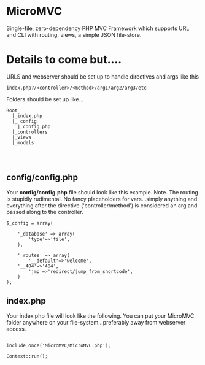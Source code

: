 # MicroMVC
Single-file, zero-dependency PHP MVC Framework which supports URL and CLI with routing, views, a simple JSON file-store.

# Details to come but....

URLS and webserver should be set up to handle directives and args like this 

```
index.php?/<controller>/<method>/arg1/arg2/arg3/etc
```

Folders should be set up like...
```
Root
  |_index.php
  |_ config
    |_config.php
  |_controllers
  |_views
  |_models
  
  


```
## config/config.php  

Your **config/config.php** file should look like this example. Note. The routing is stupidly rudimental. No fancy placeholders for vars...simply anything and everything after the directive ('controller/method') is considered an arg and passed along to the controller.  
```
$_config = array(
	
	'_database' => array(
		'type'=>'file',
	),

	'_routes' => array(
		'__default'=>'welcome',
    '__404'=>'404',
		'jmp'=>'redirect/jump_from_shortcode',
	)
);
```


## index.php

Your index.php file will look like the following. You can put your MicroMVC folder anywhere on your file-system...preferably away from webserver access.

```

include_once('MicroMVC/MicroMVC.php');

Context::run();

```


